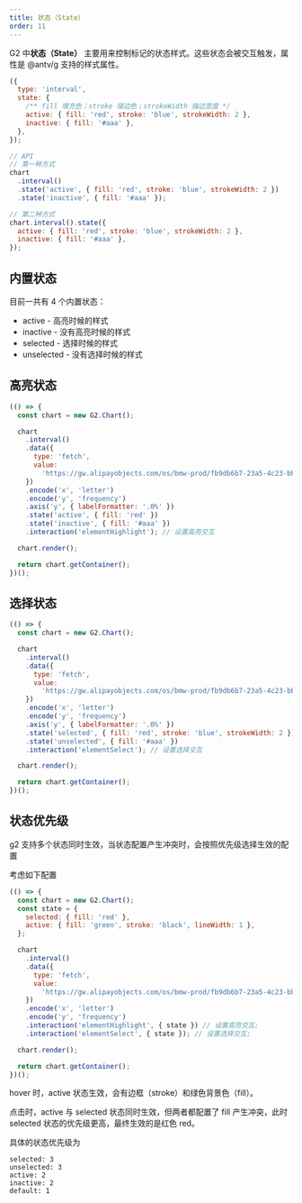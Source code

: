 ```yaml
---
title: 状态（State）
order: 11
---
```


G2 中**状态（State）** 主要用来控制标记的状态样式。这些状态会被交互触发，属性是 @antv/g 支持的样式属性。

```js
({
  type: 'interval',
  state: {
    /** fill 填充色；stroke 描边色；strokeWidth 描边宽度 */
    active: { fill: 'red', stroke: 'blue', strokeWidth: 2 },
    inactive: { fill: '#aaa' },
  },
});
```

```js
// API
// 第一种方式
chart
  .interval()
  .state('active', { fill: 'red', stroke: 'blue', strokeWidth: 2 })
  .state('inactive', { fill: '#aaa' });

// 第二种方式
chart.interval().state({
  active: { fill: 'red', stroke: 'blue', strokeWidth: 2 },
  inactive: { fill: '#aaa' },
});
```

## 内置状态

目前一共有 4 个内置状态：

- active - 高亮时候的样式
- inactive - 没有高亮时候的样式
- selected - 选择时候的样式
- unselected - 没有选择时候的样式

## 高亮状态

```js | ob
(() => {
  const chart = new G2.Chart();

  chart
    .interval()
    .data({
      type: 'fetch',
      value:
        'https://gw.alipayobjects.com/os/bmw-prod/fb9db6b7-23a5-4c23-bbef-c54a55fee580.csv',
    })
    .encode('x', 'letter')
    .encode('y', 'frequency')
    .axis('y', { labelFormatter: '.0%' })
    .state('active', { fill: 'red' })
    .state('inactive', { fill: '#aaa' })
    .interaction('elementHighlight'); // 设置高亮交互

  chart.render();

  return chart.getContainer();
})();
```

## 选择状态

```js | ob
(() => {
  const chart = new G2.Chart();

  chart
    .interval()
    .data({
      type: 'fetch',
      value:
        'https://gw.alipayobjects.com/os/bmw-prod/fb9db6b7-23a5-4c23-bbef-c54a55fee580.csv',
    })
    .encode('x', 'letter')
    .encode('y', 'frequency')
    .axis('y', { labelFormatter: '.0%' })
    .state('selected', { fill: 'red', stroke: 'blue', strokeWidth: 2 })
    .state('unselected', { fill: '#aaa' })
    .interaction('elementSelect'); // 设置选择交互

  chart.render();

  return chart.getContainer();
})();
```

## 状态优先级

g2 支持多个状态同时生效，当状态配置产生冲突时，会按照优先级选择生效的配置

考虑如下配置

```js | ob
(() => {
  const chart = new G2.Chart();
  const state = {
    selected: { fill: 'red' },
    active: { fill: 'green', stroke: 'black', lineWidth: 1 },
  };

  chart
    .interval()
    .data({
      type: 'fetch',
      value:
        'https://gw.alipayobjects.com/os/bmw-prod/fb9db6b7-23a5-4c23-bbef-c54a55fee580.csv',
    })
    .encode('x', 'letter')
    .encode('y', 'frequency')
    .interaction('elementHighlight', { state }) // 设置高亮交互;
    .interaction('elementSelect', { state }); // 设置选择交互;

  chart.render();

  return chart.getContainer();
})();
```

hover 时，active 状态生效，会有边框（stroke）和绿色背景色（fill）。

点击时，active 与 selected 状态同时生效，但两者都配置了 fill 产生冲突，此时 selected 状态的优先级更高，最终生效的是红色 red。

具体的状态优先级为

```
selected: 3
unselected: 3
active: 2
inactive: 2
default: 1
```
